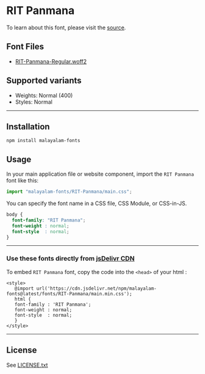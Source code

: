 # RIT Panmana

To learn about this font, please visit the [source](https://gitlab.com/rit-fonts/Panmana).

## Font Files

* [RIT-Panmana-Regular.woff2](RIT-Panmana-Regular.woff2)

## Supported variants

* Weights: Normal (400)
* Styles: Normal

---

## Installation

```shell
npm install malayalam-fonts
```
## Usage

In your main application file or website component, import the `RIT Panmana` font like this:

```javascript
import "malayalam-fonts/RIT-Panmana/main.css";
```
You can specify the font name in a CSS file, CSS Module, or CSS-in-JS.

```css
body {
  font-family: "RIT Panmana";
  font-weight : normal;
  font-style  : normal;
}
```
---

### Use these fonts directly from [jsDelivr CDN](https://www.jsdelivr.com/package/npm/malayalam-fonts)

To embed `RIT Panmana` font, copy the code into the `<head>` of your html :

````
<style>
   @import url('https://cdn.jsdelivr.net/npm/malayalam-fonts@latest/fonts/RIT-Panmana/main.min.css');
   html {
   font-family : 'RIT Panmana';
   font-weight : normal;
   font-style  : normal;
   }
</style>
````
---
## License

See [LICENSE.txt](LICENSE.txt)